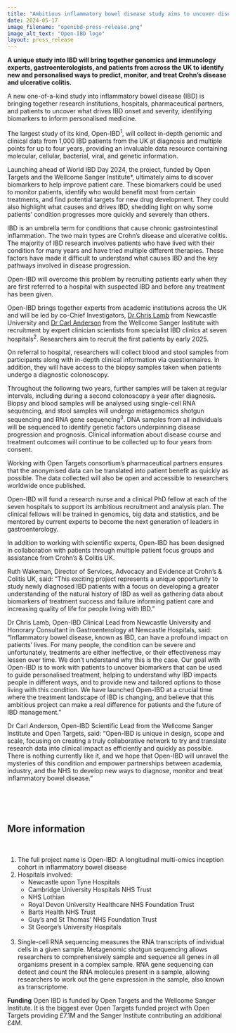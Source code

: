 ```yaml
---
title: "Ambitious inflammatory bowel disease study aims to uncover disease biomarkers for personalised medicine"
date: 2024-05-17
image_filename: "openibd-press-release.png"
image_alt_text: "Open-IBD logo"
layout: press_release
---
```

<strong>A unique study into IBD will bring together genomics and immunology experts, gastroenterologists, and patients from across the UK to identify new and personalised ways to predict, monitor, and treat Crohn’s disease and ulcerative colitis.</strong>

A new one-of-a-kind study into inflammatory bowel disease (IBD) is bringing together research institutions, hospitals, pharmaceutical partners, and patients to uncover what drives IBD onset and severity, identifying biomarkers to inform personalised medicine.

The largest study of its kind, Open-IBD<sup>1</sup>, will collect in-depth genomic and clinical data from 1,000 IBD patients from the UK at diagnosis and multiple points for up to four years, providing an invaluable data resource containing molecular, cellular, bacterial, viral, and genetic information.

Launching ahead of World IBD Day 2024, the project, funded by Open Targets and the Wellcome Sanger Institute*, ultimately aims to discover biomarkers to help improve patient care. These biomarkers could be used to monitor patients, identify who would benefit most from certain treatments, and find potential targets for new drug development. They could also highlight what causes and drives IBD, shedding light on why some patients’ condition progresses more quickly and severely than others.

IBD is an umbrella term for conditions that cause chronic gastrointestinal inflammation. The two main types are Crohn’s disease and ulcerative colitis. The majority of IBD research involves patients who have lived with their condition for many years and have tried multiple different therapies. These factors have made it difficult to understand what causes IBD and the key pathways involved in disease progression.

Open-IBD will overcome this problem by recruiting patients early when they are first referred to a hospital with suspected IBD and before any treatment has been given.

Open-IBD brings together experts from academic institutions across the UK and will be led by co-Chief Investigators, <a href="https://www.ncl.ac.uk/medical-sciences/people/profile/christopherlamb.html">Dr Chris Lamb</a> from Newcastle University and <a href="https://www.sanger.ac.uk/person/anderson-carl/">Dr Carl Anderson</a> from the Wellcome Sanger Institute with recruitment by expert clinician scientists from specialist IBD clinics at seven hospitals<sup>2</sup>. Researchers aim to recruit the first patients by early 2025.

On referral to hospital, researchers will collect blood and stool samples from participants along with in-depth clinical information via questionnaires. In addition, they will have access to the biopsy samples taken when patients undergo a diagnostic colonoscopy.

Throughout the following two years, further samples will be taken at regular intervals, including during a second colonoscopy a year after diagnosis. Biopsy and blood samples will be analysed using single-cell RNA sequencing, and stool samples will undergo metagenomics shotgun sequencing and RNA gene sequencing<sup>3</sup>. DNA samples from all individuals will be sequenced to identify genetic factors underpinning disease progression and prognosis. Clinical information about disease course and treatment outcomes will continue to be collected up to four years from consent.

Working with Open Targets consortium’s pharmaceutical partners ensures that the anonymised data can be translated into patient benefit as quickly as possible. The data collected will also be open and accessible to researchers worldwide once published.

Open-IBD will fund a research nurse and a clinical PhD fellow at each of the seven hospitals to support its ambitious recruitment and analysis plan. The clinical fellows will be trained in genomics, big data and statistics, and be mentored by current experts to become the next generation of leaders in gastroenterology.

In addition to working with scientific experts, Open-IBD has been designed in collaboration with patients through multiple patient focus groups and assistance from Crohn’s & Colitis UK.

Ruth Wakeman, Director of Services, Advocacy and Evidence at Crohn’s & Colitis UK, said: “This exciting project represents a unique opportunity to study newly diagnosed IBD patients with a focus on developing a greater understanding of the natural history of IBD as well as gathering data about biomarkers of treatment success and failure informing patient care and increasing quality of life for people living with IBD.”

Dr Chris Lamb, Open-IBD Clinical Lead from Newcastle University and Honorary Consultant in Gastroenterology at Newcastle Hospitals, said: “Inflammatory bowel disease, known as IBD, can have a profound impact on patients’ lives. For many people, the condition can be severe and unfortunately, treatments are either ineffective, or their effectiveness may lessen over time. We don’t understand why this is the case. Our goal with Open-IBD is to work with patients to uncover biomarkers that can be used to guide personalised treatment, helping to understand why IBD impacts people in different ways, and to provide new and tailored options to those living with this condition. We have launched Open-IBD at a crucial time where the treatment landscape of IBD is changing, and believe that this ambitious project can make a real difference for patients and the future of IBD management.”

Dr Carl Anderson, Open-IBD Scientific Lead from the Wellcome Sanger Institute and Open Targets, said: “Open-IBD is unique in design, scope and scale, focusing on creating a truly collaborative network to try and translate research data into clinical impact as efficiently and quickly as possible. There is nothing currently like it, and we hope that Open-IBD will unravel the mysteries of this condition and empower partnerships between academia, industry, and the NHS to develop new ways to diagnose, monitor and treat inflammatory bowel disease.”

<br/>
<br/>
<br/>
<h2>More information</h2>
<br/>
<ol>
<li>The full project name is Open-IBD: A longitudinal multi-omics inception cohort in inflammatory bowel disease
<br/>
<li>Hospitals involved:
<ul>
<li>Newcastle upon Tyne Hospitals
<li>Cambridge University Hospitals NHS Trust
<li>NHS Lothian
<li>Royal Devon University Healthcare NHS Foundation Trust
<li>Barts Health NHS Trust
<li>Guy’s and St Thomas’ NHS Foundation Trust
<li>St George’s University Hospitals
</ul>
<br/>
<li>Single-cell RNA sequencing measures the RNA transcripts of individual cells in a given sample. Metagenomic shotgun sequencing allows researchers to comprehensively sample and sequence all genes in all organisms present in a complex sample. RNA gene sequencing can detect and count the RNA molecules present in a sample, allowing researchers to work out the gene expression in the sample, also known as transcriptome.
</ol>

<strong>Funding</strong>
Open IBD is funded by Open Targets and the Wellcome Sanger Institute. It is the biggest ever Open Targets funded project with Open Targets providing £7.1M and the Sanger Institute contributing an additional £4M.
